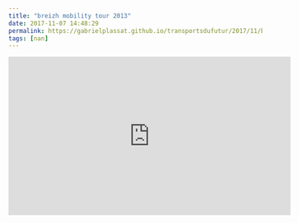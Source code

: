 ```yaml
---
title: "breizh mobility tour 2013"
date: 2017-11-07 14:48:29
permalink: https://gabrielplassat.github.io/transportsdufutur/2017/11/breizh-mobility-tour-2013.html
tags: [nan]
---
```


<iframe width="560" height="315" src="https://www.youtube.com/embed/slKdKiF7Hvg" frameborder="0" allowfullscreen></iframe>
